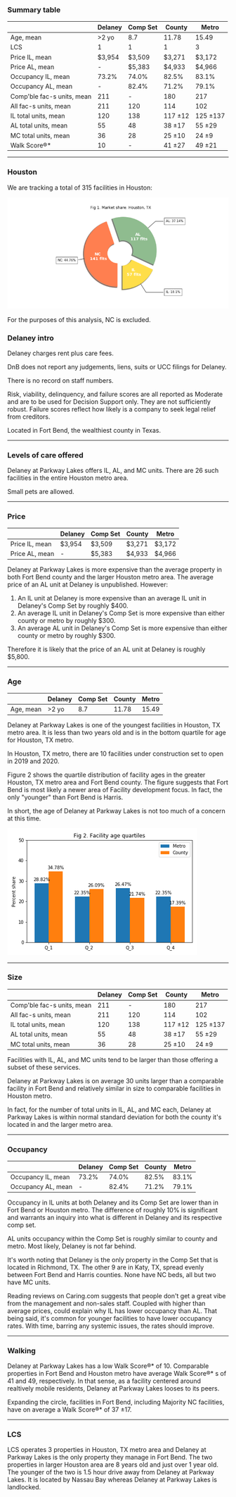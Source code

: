 ### Summary table

|                           |   Delaney   | Comp Set |   County   |    Metro   |
|---------------------------|-------------|----------|------------|------------|
|Age, mean                  |   >2 yo     |   8.7    |   11.78    |    15.49   |
|LCS                        |      1      |    1     |     1      |      3     |
|Price IL, mean             |   \$3,954   | \$3,509  |   \$3,271  |  \$3,172   |
|Price AL, mean             |     -       | \$5,383  |   \$4,933  |  \$4,966   |
|Occupancy IL, mean         |    73.2%    |   74.0%  |    82.5%   |    83.1%   |
|Occupancy AL, mean         |     -       |   82.4%  |    71.2%   |    79.1%   |
|Comp'ble fac-s units, mean |    211      |    -     |    180     |     217    |
|All fac-s units, mean      |    211      |    120   |    114     |     102    |
|IL total units, mean       |    120      |    138   |    117  ±12|    125 ±137|
|AL total units, mean       |     55      |    48    |     38  ±17|     55  ±29|
|MC total units, mean       |     36      |    28    |     25  ±10|     24   ±9|
|Walk Score®*               |     10      |    -     |     41  ±27|     49  ±21|

--------

### Houston

We are tracking a total of 315 facilities in Houston:


![alt text][fig1]

[fig1]: https://github.com/Gerry-Care/pic_repo/blob/master/houston_market_share.png?raw=true "Figure 1. Houston Market Share."

For the purposes of this analysis, NC is excluded.




### Delaney intro

Delaney charges rent plus care fees.

DnB does not report any judgements, liens, suits or UCC filings for Delaney.

There is no record on staff numbers. 

Risk, viability, delinquency, and failure scores are all reported as Moderate and are to be used for Decision Support only. They are not sufficiently robust. Failure scores reflect how likely is a company to seek legal relief from creditors.

Located in Fort Bend, the wealthiest county in Texas.


--------

### Levels of care offered

Delaney at Parkway Lakes offers IL, AL, and MC units. There are 26 such facilities in the entire Houston metro area.

Small pets are allowed.


--------

### Price

|                           |   Delaney   | Comp Set |   County   |    Metro   |
|---------------------------|-------------|----------|------------|------------|
|Price IL, mean             |   \$3,954   | \$3,509  |   \$3,271  |  \$3,172   |
|Price AL, mean             |     -       | \$5,383  |   \$4,933  |  \$4,966   |

Delaney at Parkway Lakes is more expensive than the average property in both Fort Bend county and the larger Houston metro area. The average price of an AL unit at Delaney is unpublished. However:

1. An IL unit at Delaney is more expensive than an average IL unit in Delaney's Comp Set by roughly \$400.
2. An average IL unit in Delaney's Comp Set is more expensive than either county or metro by roughly \$300.
3. An average AL unit in Delaney's Comp Set is more expensive than either county or metro by roughly \$300.

Therefore it is likely that the price of an AL unit at Delaney is roughly \$5,800.


--------
### Age

|                           |   Delaney   | Comp Set |   County   |    Metro   |
|---------------------------|-------------|----------|------------|------------|
|Age, mean                  |   >2 yo     |   8.7    |   11.78    |    15.49   |



Delaney at Parkway Lakes is one of the youngest facilities in Houston, TX metro area. It is less than two years old and is in the bottom quartile for age for Houston, TX metro. 

In Houston, TX metro, there are 10 facilities under construction set to open in 2019 and 2020.

Figure 2 shows the quartile distribution of facility ages in the greater Houston, TX metro area and Fort Bend county. The figure suggests that Fort Bend is most likely a newer area of Facility development focus. In fact, the only "younger" than Fort Bend is Harris. 

In short, the age of Delaney at Parkway Lakes is not too much of a concern at this time.



![alt text][fig2]

[fig2]: https://github.com/Gerry-Care/pic_repo/blob/master/metro_county_age_quartile_shares.png?raw=true "Figure 2. Quartile age shares of Houston, TX metro area and Fort Bend county."


--------

### Size

|                           |   Delaney   | Comp Set |   County   |    Metro   |
|---------------------------|-------------|----------|------------|------------|
|Comp'ble fac-s units, mean |    211      |    -     |    180     |     217    |
|All fac-s units, mean      |    211      |    120   |    114     |     102    |
|IL total units, mean       |    120      |    138   |    117  ±12|    125 ±137|
|AL total units, mean       |     55      |    48    |     38  ±17|     55  ±29|
|MC total units, mean       |     36      |    28    |     25  ±10|     24   ±9|

Facilities with IL, AL, and MC units tend to be larger than those offering a subset of these services. 

Delaney at Parkway Lakes is on average 30 units larger than a comparable facility in Fort Bend and relatively similar in size to comparable facilities in Houston metro.

In fact, for the number of total units in IL, AL, and MC each, Delaney at Parkway Lakes is within normal standard deviation for both the county it's located in and the larger metro area.

--------

### Occupancy

|                           |   Delaney   | Comp Set |   County   |    Metro   |
|---------------------------|-------------|----------|------------|------------|
|Occupancy IL, mean         |    73.2%    |   74.0%  |    82.5%   |    83.1%   |
|Occupancy AL, mean         |     -       |   82.4%  |    71.2%   |    79.1%   |

Occupancy in IL units at both Delaney and its Comp Set are lower than in Fort Bend or Houston metro. The difference of roughly 10% is significant and warrants an inquiry into what is different in Delaney and its respective comp set. 

AL units occupancy within the Comp Set is roughly similar to county and metro. Most likely, Delaney is not far behind.

It's worth noting that Delaney is the only property in the Comp Set that is located in Richmond, TX. The other 9 are in Katy, TX, spread evenly between Fort Bend and Harris counties. None have NC beds, all but two have MC units.

Reading reviews on Caring.com suggests that people don't get a great vibe from the management and non-sales staff. Coupled with higher than average prices, could explain why IL has lower occupancy than AL. That being said, it's common for younger facilities to have lower occupancy rates. With time, barring any systemic issues, the rates should improve.


--------

### Walking


Delaney at Parkway Lakes has a low Walk Score®* of 10. Comparable properties in Fort Bend and Houston metro have average Walk Score®* s of 41 and 49, respectively. In that sense, as a facility centered around realtively mobile residents, Delaney at Parkway Lakes looses to its peers. 

Expanding the circle, facilities in Fort Bend, including Majority NC facilities, have on average a Walk Score®* of 37 ±17. 

--------

### LCS

LCS operates 3 properties in Houston, TX metro area and Delaney at Parkway Lakes is the only property they manage in Fort Bend. The two properties in larger Houston area are 8 years old and just over 1 year old. The younger of the two is 1.5 hour drive away from Delaney at Parkway Lakes. It is located by Nassau Bay whereas Delaney at Parkway Lakes is landlocked. 


